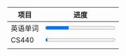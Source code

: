 
| 项目    | 进度                                                     |
| ----- | ------------------------------------------------------ |
| 英语单词  | <span><progress max=6546 value=2169></progress></span> |
| CS440 | <span><progress max=100 value=3></progress></span>     |
|       |                                                        |
